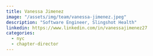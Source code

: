 ```yaml
---
title: Vanessa Jimenez
image: "/assets/img/team/vanessa-jimenez.jpeg"
description: "Software Engineer, Slingshot Health"
linkedin: https://www.linkedin.com/in/vanessajimenez27
categories:
  - nyc
  - chapter-director
---
```

